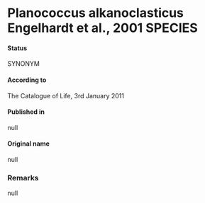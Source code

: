 Planococcus alkanoclasticus Engelhardt et al., 2001 SPECIES
=======

#### Status
SYNONYM

#### According to
The Catalogue of Life, 3rd January 2011

#### Published in
null

#### Original name
null

### Remarks
null